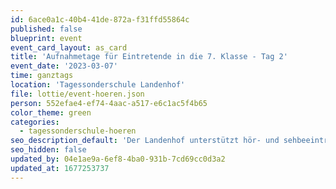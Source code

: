 ```yaml
---
id: 6ace0a1c-40b4-41de-872a-f31ffd55864c
published: false
blueprint: event
event_card_layout: as_card
title: 'Aufnahmetage für Eintretende in die 7. Klasse - Tag 2'
event_date: '2023-03-07'
time: ganztags
location: 'Tagessonderschule Landenhof'
file: lottie/event-hoeren.json
person: 552efae4-ef74-4aac-a517-e6c1ac5f4b65
color_theme: green
categories:
  - tagessonderschule-hoeren
seo_description_default: 'Der Landenhof unterstützt hör- und sehbeeinträchtigte Kinder & Jugendliche in ihrem selbstbestimmten Leben durch Förderung ihrer Fähigkeiten & Entwicklung'
seo_hidden: false
updated_by: 04e1ae9a-6ef8-4ba0-931b-7cd69cc0d3a2
updated_at: 1677253737
---
```

